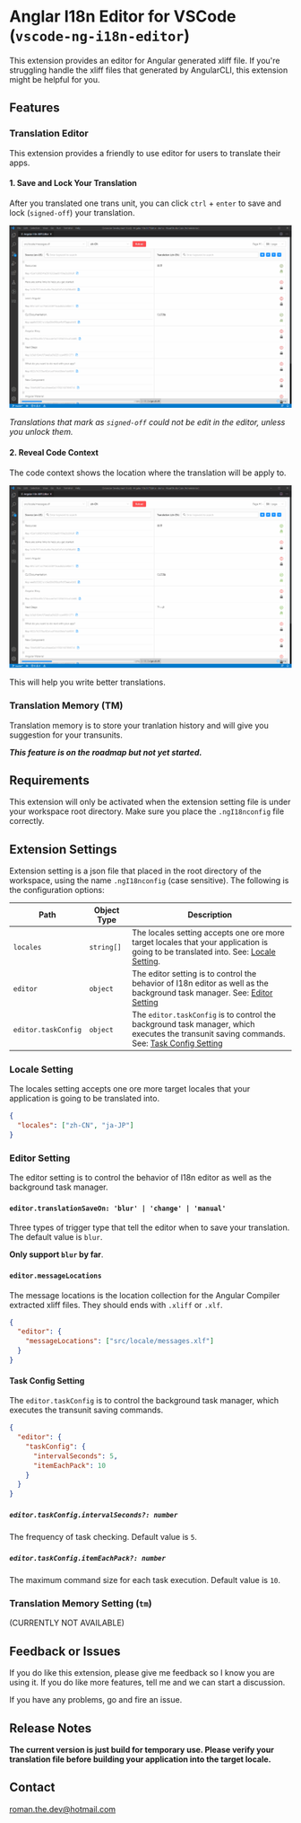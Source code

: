 # Anglar I18n Editor for VSCode (`vscode-ng-i18n-editor`)

This extension provides an editor for Angular generated xliff file. If you're struggling handle the xliff files that generated by AngularCLI, this extension might be helpful for you.

## Features

### Translation Editor

This extension provides a friendly to use editor for users to translate their apps.

#### 1. Save and Lock Your Translation

After you translated one trans unit, you can click `ctrl` + `enter` to save and lock (`signed-off`) your translation.

![Overview](/doc/overview.gif "Overview")

_Translations that mark as `signed-off` could not be edit in the editor, unless you unlock them._

#### 2. Reveal Code Context

The code context shows the location where the translation will be apply to.

![Reveal Code Context](/doc/code-context.gif "Reveal Code Context")

This will help you write better translations.

### Translation Memory (TM)

Translation memory is to store your tranlation history and will give you suggestion for your transunits.

**_This feature is on the roadmap but not yet started._**

## Requirements

This extension will only be activated when the extension setting file is under your workspace root directory. Make sure you place the `.ngI18nconfig` file correctly.

## Extension Settings

Extension setting is a json file that placed in the root directory of the workspace, using the name `.ngI18nconfig` (case sensitive). The following is the configuration options:

| Path                | Object Type | Description                                                                                                                                                       |
| ------------------- | ----------- | ----------------------------------------------------------------------------------------------------------------------------------------------------------------- |
| `locales`           | `string[]`  | The locales setting accepts one ore more target locales that your application is going to be translated into. See: [Locale Setting](#locale-setting).             |
| `editor`            | `object`    | The editor setting is to control the behavior of I18n editor as well as the background task manager. See: [Editor Setting](#editor-setting)                       |
| `editor.taskConfig` | `object`    | The `editor.taskConfig` is to control the background task manager, which executes the transunit saving commands. See: [Task Config Setting](#task-config-setting) |

### Locale Setting

The locales setting accepts one ore more target locales that your application is going to be translated into.

```json
{
  "locales": ["zh-CN", "ja-JP"]
}
```

### Editor Setting

The editor setting is to control the behavior of I18n editor as well as the background task manager.

#### `editor.translationSaveOn: 'blur' | 'change' | 'manual'`

Three types of trigger type that tell the editor when to save your translation. The default value is `blur`.

**Only support `blur` by far**.

#### `editor.messageLocations`

The message locations is the location collection for the Angular Compiler extracted xliff files. They should
ends with `.xliff` or `.xlf`.

```json
{
  "editor": {
    "messageLocations": ["src/locale/messages.xlf"]
  }
}
```

#### Task Config Setting

The `editor.taskConfig` is to control the background task manager, which executes the transunit saving commands.

```json
{
  "editor": {
    "taskConfig": {
      "intervalSeconds": 5,
      "itemEachPack": 10
    }
  }
}
```

##### `editor.taskConfig.intervalSeconds?: number`

The frequency of task checking. Default value is `5`.

##### `editor.taskConfig.itemEachPack?: number`

The maximum command size for each task execution. Default value is `10`.

### Translation Memory Setting (`tm`)

(CURRENTLY NOT AVAILABLE)

## Feedback or Issues

If you do like this extension, please give me feedback so I know you are using it. If you do like more features, tell me and we can start a discussion.

If you have any problems, go and fire an issue.

## Release Notes

**The current version is just build for temporary use. Please verify your translation file before building your application into the target locale.**

## Contact

[roman.the.dev@hotmail.com](mailto:roman.the.dev@hotmail.com?subject=[vscode-ng-i18n-editor])
